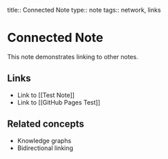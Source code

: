 title:: Connected Note
type:: note
tags:: network, links

# Connected Note

This note demonstrates linking to other notes.

## Links
- Link to [[Test Note]]
- Link to [[GitHub Pages Test]]

## Related concepts
- Knowledge graphs
- Bidirectional linking